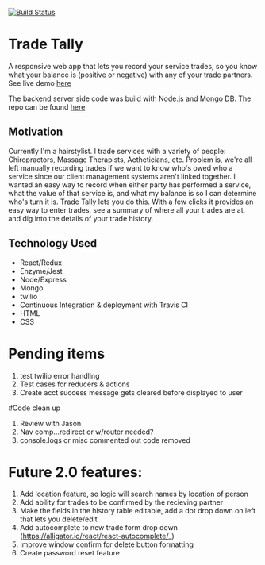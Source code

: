 [![Build Status](https://travis-ci.org/oneEyedBunny/Trade-Tally-Client.svg?branch=master)](https://travis-ci.org/oneEyedBunny/Trade-Tally-Client)

# Trade Tally
A responsive web app that lets you record your service trades, so you know what your balance is (positive or negative) with any of your trade partners. See live demo [here](https://trade-tally-client.herokuapp.com/)

The backend server side code was build with Node.js and Mongo DB. The repo can be found [here](https://github.com/oneEyedBunny/Trade-Tally-Server)

## Motivation
Currently I'm a hairstylist. I trade services with a variety of people: Chiropractors, Massage Therapists, Aetheticians, etc. Problem is, we're all left manually recording trades if we want to know who's owed who a service since our client management systems aren't linked together. I wanted an easy way to record when either party has performed a service, what the value of that service is, and what my balance is so I can determine who's turn it is. Trade Tally lets you do this. With a few clicks it provides an easy way to enter trades, see a summary of where all your trades are at, and dig into the details of your trade history.

## Technology Used
- React/Redux
- Enzyme/Jest
- Node/Express
- Mongo
- twilio
- Continuous Integration & deployment with Travis CI
- HTML
- CSS

# Pending items
1. test twilio error handling
1. Test cases for reducers & actions
1. Create acct success message gets cleared before displayed to user

#Code clean up
1. Review with Jason
1. Nav comp...redirect or w/router needed?
1. console.logs or misc commented out code removed




# Future 2.0 features:
1. Add location feature, so logic will search names by location of person
1. Add ability for trades to be confirmed by the recieving partner
1. Make the fields in the history table editable, add a dot drop down on left that lets you delete/edit
1. Add autocomplete to new trade form drop down (https://alligator.io/react/react-autocomplete/_)
1. Improve window confirm for delete button formatting
1. Create password reset feature
